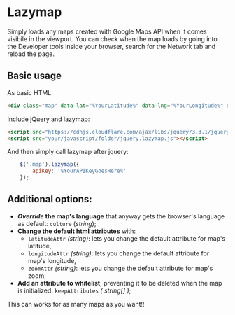 # Lazymap
Simply loads any maps created with Google Maps API when it comes visibile in the viewport.
You can check when the map loads by going into the Developer tools inside your browser, search for the Network tab and reload the page.

## Basic usage
As basic HTML:
````html
<div class="map" data-lat="%YourLatitude%" data-lng="%YourLongitude%" data-zoom="%YourZoom%"></div>
````

Include jQuery and lazymap:
````html
<script src="https://cdnjs.cloudflare.com/ajax/libs/jquery/3.3.1/jquery.min.js" integrity="sha256-FgpCb/KJQlLNfOu91ta32o/NMZxltwRo8QtmkMRdAu8=" crossorigin="anonymous"></script>
<script src="your/javascript/folder/jquery.lazymap.js"></script>
````

And then simply call lazymap after jquery:
````javascript
    $('.map').lazymap({
        apiKey: '%YourAPIKeyGoesHere%'
    });
````

## Additional options:
* ***Override* the map's language** that anyway gets the browser's language as default: `culture` (*string*);
* **Change the default html attributes** with:
    * `latitudeAttr` *(string)*: lets you change the default attribute for map's latitude,
    * `longitudeAttr` *(string)*: lets you change the default attribute for map's longitude,
    * `zoomAttr` *(string)*: lets you change the default attribute for map's zoom;
* **Add an attribute to whitelist**, preventing it to be deleted when the map is initialized: `keepAttributes` *( string[] )*;

This can works for as many maps as you want!!